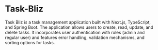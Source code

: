 # Task-Bliz
Task Bliz is a task management application built with Next.js, TypeScript, and Spring Boot. The application allows users to create, read, update, and delete tasks. It incorporates user authentication with roles (admin and regular user) and features error handling, validation mechanisms, and sorting options for tasks.
